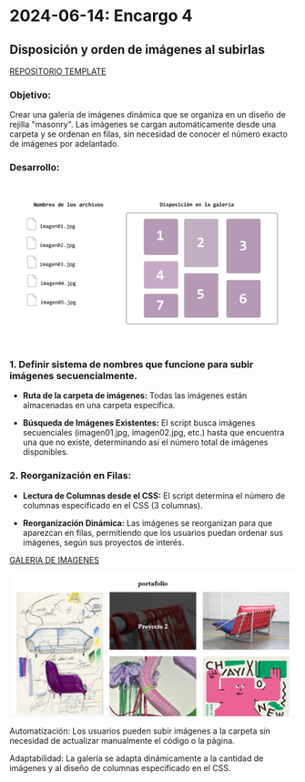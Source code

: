 # 2024-06-14: Encargo 4

## Disposición y orden de imágenes al subirlas

[REPOSITORIO TEMPLATE](https://github.com/Pluumsy/PortafolioGaleria)

### Objetivo: 
Crear una galería de imágenes dinámica que se organiza en un diseño de rejilla "masonry". Las imágenes se cargan automáticamente desde una carpeta y se ordenan en filas, sin necesidad de conocer el número exacto de imágenes por adelantado.

### Desarrollo:

![imagenexplicacion](imagenesReadme/imagenexplicacion.jpg)
### 1. Definir sistema de nombres que funcione para subir imágenes secuencialmente.

- **Ruta de la carpeta de imágenes:** Todas las imágenes están almacenadas en una carpeta específica.

- **Búsqueda de Imágenes Existentes:** El script busca imágenes secuenciales (imagen01.jpg, imagen02.jpg, etc.) hasta que encuentra una que no existe, determinando así el número total de imágenes disponibles.

### 2. Reorganización en Filas:

- **Lectura de Columnas desde el CSS:** El script determina el número de columnas especificado en el CSS (3 columnas).

- **Reorganización Dinámica:** Las imágenes se reorganizan para que aparezcan en filas, permitiendo que los usuarios puedan ordenar sus imágenes, según sus proyectos de interés.

[GALERIA DE IMAGENES](https://pluumsy.github.io/PortafolioGaleria/)

![imagen](imagenesReadme/imagengaleria.png)

Automatización: Los usuarios pueden subir imágenes a la carpeta sin necesidad de actualizar manualmente el código o la página.

Adaptabilidad: La galería se adapta dinámicamente a la cantidad de imágenes y al diseño de columnas especificado en el CSS.

